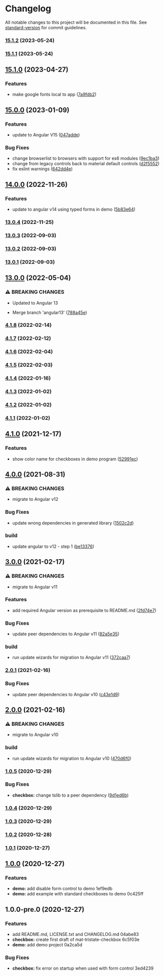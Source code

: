 # Changelog

All notable changes to this project will be documented in this file. See [standard-version](https://github.com/conventional-changelog/standard-version) for commit guidelines.

### [15.1.2](https://github.com/BePo65/mat-tristate-checkbox/compare/v15.1.1...v15.1.2) (2023-05-24)

### [15.1.1](https://github.com/BePo65/mat-tristate-checkbox/compare/v15.1.0...v15.1.1) (2023-05-24)

## [15.1.0](https://github.com/BePo65/mat-tristate-checkbox/compare/v15.0.0...v15.1.0) (2023-04-27)


### Features

* make google fonts local to app ([7a9fdb2](https://github.com/BePo65/mat-tristate-checkbox/commit/7a9fdb26618b206173b6d14e9bfc5806b7b0c18f))

## [15.0.0](https://github.com/BePo65/mat-tristate-checkbox/compare/v14.0.0...v15.0.0) (2023-01-09)


### Features

* update to Angular V15 ([047adde](https://github.com/BePo65/mat-tristate-checkbox/commit/047adde434481040231c076cd54a286f3efed0cd))


### Bug Fixes

* change browserlist to browsers with support for es6 modules ([9ec1ba3](https://github.com/BePo65/mat-tristate-checkbox/commit/9ec1ba3367d4af4622c3df669d539f4ed504042d))
* change from legacy controls back to material default controls ([d2f5552](https://github.com/BePo65/mat-tristate-checkbox/commit/d2f555242fb83639229f55b949cbf15ec33129f7))
* fix eslint warnings ([642dd4e](https://github.com/BePo65/mat-tristate-checkbox/commit/642dd4efa0bc4c0c28b095b8bba62c82ab7472c0))

## [14.0.0](https://github.com/BePo65/mat-tristate-checkbox/compare/v13.0.4...v14.0.0) (2022-11-26)


### Features

* update to angular v14 using typed forms in demo ([5b83e64](https://github.com/BePo65/mat-tristate-checkbox/commit/5b83e647e6e4baacf0b22c0d083bdfc6aeb6656c))

### [13.0.4](https://github.com/BePo65/mat-tristate-checkbox/compare/v13.0.3...v13.0.4) (2022-11-25)

### [13.0.3](https://github.com/BePo65/mat-tristate-checkbox/compare/v13.0.2...v13.0.3) (2022-09-03)

### [13.0.2](https://github.com/BePo65/mat-tristate-checkbox/compare/v13.0.1...v13.0.2) (2022-09-03)

### [13.0.1](https://github.com/BePo65/mat-tristate-checkbox/compare/v13.0.0...v13.0.1) (2022-09-03)

## [13.0.0](https://github.com/BePo65/mat-tristate-checkbox/compare/v4.1.8...v13.0.0) (2022-05-04)


### ⚠ BREAKING CHANGES

* Updated to Angular 13

* Merge branch 'angular13' ([788a45e](https://github.com/BePo65/mat-tristate-checkbox/commit/788a45ef83990eeccf976bab0984feaee8c1bef9))

### [4.1.8](https://github.com/BePo65/mat-tristate-checkbox/compare/v4.1.7...v4.1.8) (2022-02-14)

### [4.1.7](https://github.com/BePo65/mat-tristate-checkbox/compare/v4.1.6...v4.1.7) (2022-02-12)

### [4.1.6](https://github.com/BePo65/mat-tristate-checkbox/compare/v4.1.5...v4.1.6) (2022-02-04)

### [4.1.5](https://github.com/BePo65/mat-tristate-checkbox/compare/v4.1.4...v4.1.5) (2022-02-03)

### [4.1.4](https://github.com/BePo65/mat-tristate-checkbox/compare/v4.1.3...v4.1.4) (2022-01-16)

### [4.1.3](https://github.com/BePo65/mat-tristate-checkbox/compare/v4.1.2...v4.1.3) (2022-01-02)

### [4.1.2](https://github.com/BePo65/mat-tristate-checkbox/compare/v4.1.1...v4.1.2) (2022-01-02)

### [4.1.1](https://github.com/BePo65/mat-tristate-checkbox/compare/v4.1.0...v4.1.1) (2022-01-02)

## [4.1.0](https://github.com/BePo65/mat-tristate-checkbox/compare/v4.0.0...v4.1.0) (2021-12-17)


### Features

* show color name for checkboxes in demo program ([52991ec](https://github.com/BePo65/mat-tristate-checkbox/commit/52991ecb08342d1cb8700e6c0f8b7732c9d072ba))

## [4.0.0](https://github.com/BePo65/mat-tristate-checkbox/compare/v3.0.0...v4.0.0) (2021-08-31)


### ⚠ BREAKING CHANGES

* migrate to Angular v12

### Bug Fixes

* update wrong dependencies in generated library ([1502c2d](https://github.com/BePo65/mat-tristate-checkbox/commit/1502c2dc45a02c75eb3074950de30eb742e24db8))


### build

* update angular to v12 - step 1 ([be13376](https://github.com/BePo65/mat-tristate-checkbox/commit/be133761f0ed6d1719d798d0ea150014c0f7fe42))

## [3.0.0](https://github.com/BePo65/mat-tristate-checkbox/compare/v2.0.1...v3.0.0) (2021-02-17)


### ⚠ BREAKING CHANGES

* migrate to Angular v11

### Features

* add required Angular version as prerequisite to README.md ([2fd74e7](https://github.com/BePo65/mat-tristate-checkbox/commit/2fd74e726d7fafda5ddb3423b6b012e78cc7b052))


### Bug Fixes

* update peer dependencies to Angular v11 ([82a5e35](https://github.com/BePo65/mat-tristate-checkbox/commit/82a5e35813895d10f9c4097b520ada0585ca9d2a))


### build

* run update wizards for migration to Angular v11 ([372caa7](https://github.com/BePo65/mat-tristate-checkbox/commit/372caa7578a968ac996b1755c921b46aaf8a865d))

### [2.0.1](https://github.com/BePo65/mat-tristate-checkbox/compare/v2.0.0...v2.0.1) (2021-02-16)


### Bug Fixes

* update peer dependencies to Angular v10 ([c43e1d9](https://github.com/BePo65/mat-tristate-checkbox/commit/c43e1d99cd2489f1c1b1ab1533a1fe5974c1b846))

## [2.0.0](https://github.com/BePo65/mat-tristate-checkbox/compare/v1.0.5...v2.0.0) (2021-02-16)


### ⚠ BREAKING CHANGES

* migrate to Angular v10

### build

* run update wizards for migration to Angular v10 ([470d6f0](https://github.com/BePo65/mat-tristate-checkbox/commit/470d6f0cf096f6239bd447d3398d4d3bb0a16501))

### [1.0.5](https://github.com/BePo65/mat-tristate-checkbox/compare/v1.0.4...v1.0.5) (2020-12-29)


### Bug Fixes

* **checkbox:** change tslib to a peer dependency ([9d1ed6b](https://github.com/BePo65/mat-tristate-checkbox/commit/9d1ed6bc73fcbeff82c53db20d31fc8368e84f28))

### [1.0.4](https://github.com/BePo65/mat-tristate-checkbox/compare/v1.0.3...v1.0.4) (2020-12-29)

### [1.0.3](https://github.com/BePo65/mat-tristate-checkbox/compare/v1.0.2...v1.0.3) (2020-12-29)

### [1.0.2](https://github.com/BePo65/bepo65-mat-tristate-checkbox/compare/v1.0.1...v1.0.2) (2020-12-28)

### [1.0.1](///compare/v1.0.0...v1.0.1) (2020-12-27)

## [1.0.0](///compare/v1.0.0-pre.0...v1.0.0) (2020-12-27)


### Features

* **demo:** add disable form control to demo 1ef9edb
* **demo:** add example with standard checkboxes to demo 0c425ff

## 1.0.0-pre.0 (2020-12-27)


### Features

* add README.md, LICENSE.txt and CHANGELOG.md 04abe83
* **checkbox:** create first draft of mat-tristate-checkbox 6c5f03e
* **demo:** add demo project 0a2ca5d


### Bug Fixes

* **checkbox:** fix error on startup when used with form control 3ed4239
